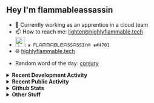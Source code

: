 ## Hey I'm flammableassassin

- 🔭 Currently working as an apprentice in a cloud team  
- 📫 How to reach me: [lighter@highlyflammable.tech](mailto:lighter@highlyflammable.tech?subject=Hello)
- <img src="https://discord.com/assets/2c21aeda16de354ba5334551a883b481.png" alt="drawing" width="25"/>: `♛ ᖴᒪᗩᙏᙏᗩᙖᒪᙓᗩSSᗩSSIᑎ® ♛#4701`
- 🌐 [highlyflammable.tech](https://highlyflammable.tech)

<!--START_SECTION:randomWord-->
- Random word of the day: [conjury](https://www.wordnik.com/words/conjury)
<!--END_SECTION:randomWord-->

<details>
  <summary><b>Recent Development Activity</b></summary>
  
  <!--START_SECTION:waka-->

```txt
JSON   13 mins         █████████████████████████   100.00 %
```

<!--END_SECTION:waka-->

</details>

<details>
  <summary><b>Recent Public Activity</b></summary>
    <br>

  <!--START_SECTION:activity-->
1. 🗣 Commented on [#75](https://github.com/flamableassassin/status/issues/75#issuecomment-1866046840) in [flamableassassin/status](https://github.com/flamableassassin/status)
2. 🔒 Closed issue [#75](https://github.com/flamableassassin/status/issues/75) in [flamableassassin/status](https://github.com/flamableassassin/status)
3. ❗ Opened issue [#75](https://github.com/flamableassassin/status/issues/75) in [flamableassassin/status](https://github.com/flamableassassin/status)
4. 🔒 Closed issue [#74](https://github.com/flamableassassin/status/issues/74) in [flamableassassin/status](https://github.com/flamableassassin/status)
5. 🗣 Commented on [#74](https://github.com/flamableassassin/status/issues/74#issuecomment-1863115103) in [flamableassassin/status](https://github.com/flamableassassin/status)
  <!--END_SECTION:activity-->

</details>

<details>
  <summary><b>Github Stats</b></summary>
    <br>
    <p align="center">
      <img width="48%" src="https://github-readme-stats.vercel.app/api?username=flamableassassin&count_private=true&show_icons=true&theme=radical"/>
      <img width="48%" src="https://github-readme-streak-stats.herokuapp.com?user=flamableassassin&theme=neon-dark"/>
    </p>
  
</details>

<details>
  <summary><b>Other Stuff</b></summary>
  <br>
<a href="https://www.abuseipdb.com/user/67633" title="AbuseIPDB" alt="AbuseIPDB Contributor Badge">
	<img src="https://www.abuseipdb.com/contributor/67633.svg" style="width: 180px;">
</a>
  
</details>
